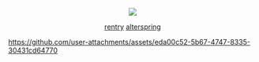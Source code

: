 <div align="center">
  
![](https://komarev.com/ghpvc/?username=undeadlost&label=♡&style=flat-plastic&color=grey)

[rentry](https://rentry.co/yumms) [alterspring](https://alterspring.org/@trans)

</div>
<p align="center">
  
  https://github.com/user-attachments/assets/eda00c52-5b67-4747-8335-30431cd64770
</p>
<div align="center">

&nbsp;

&nbsp;
